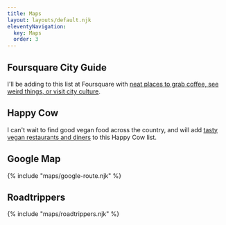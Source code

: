 ```yaml
---
title: Maps
layout: layouts/default.njk
eleventyNavigation:
  key: Maps
  order: 3
---
```


## Foursquare City Guide

I'll be adding to this list at Foursquare with [neat places to grab coffee, see weird things, or visit city culture](https://foursquare.com/user/1988764/list/lincoln-highway-road-trip).

## Happy Cow

I can't wait to find good vegan food across the country, and will add [tasty vegan restaurants and diners](https://www.happycow.net/members/profile/reedcodes/trips/my-trip-61d50388de3b8) to this Happy Cow list.

## Google Map

{% include "maps/google-route.njk" %}

## Roadtrippers

{% include "maps/roadtrippers.njk" %}
